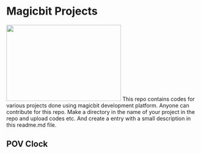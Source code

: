 # Magicbit Projects
<img src="https://magicbit.cc/wp-content/uploads/2021/01/LOGO.png" width="300" height="200" />
This repo contains codes for various projects done using magicbit development platform. Anyone can contribute for this repo. Make a directory in the name of your project in the repo and upload codes etc. And create a entry with a small description in this readme.md file.


## POV Clock
